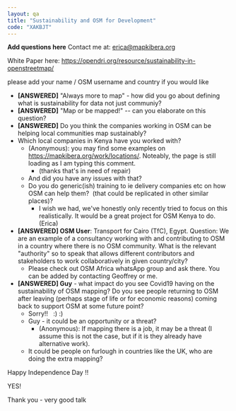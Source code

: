 ```yaml
---
layout: qa
title: "Sustainability and OSM for Development"
code: "XAKBJT"
---
```


**Add questions here**
Contact me at: erica@mapkibera.org

White Paper here:
<https://opendri.org/resource/sustainability-in-openstreetmap/>

please add your name / OSM username and country if you would like


-   **\[ANSWERED\]** "Always more to map" - how did you go about
    defining what is sustainability for data not just communiy?
-   **\[ANSWERED\]** "Map or be mapped!" -- can you elaborate on this
    question?
-   **\[ANSWERED\]** Do you think the companies working in OSM can be
    helping local communities map sustainably?
-   Which local companies in Kenya have you worked with?
    -   (Anonymous): you may find some examples on
        <https://mapkibera.org/work/locations/>. Noteably, the page is
        still loading as I am typing this comment.
        -   (thanks that's in need of repair)
    -   And did you have any issues with that?
    -   Do you do generic(ish) training to ie delivery companies etc on
        how OSM can help them?  (that could be replicated in other
        similar places)?
        -   I wish we had, we've honestly only recently tried to focus
            on this realistically. It would be a great project for OSM
            Kenya to do. (Erica)
-   **\[ANSWERED\] OSM User**: Transport for Cairo (TfC), Egypt.
    Question: We are an example of a consultancy working with and
    contributing to OSM in a country where there is no OSM community.
    What is the relevant "authority" so to speak that allows different
    contributors and stakeholders to work collaboratively in given
    country/city?
    -   Please check out OSM Africa whatsApp group and ask there. You
        can be added by contacting Geoffrey or me.
-   **\[ANSWERED\] Guy** - what impact do you see Covid19 having on the
    sustainability of OSM mapping? Do you see people returning to OSM
    after leaving (perhaps stage of life or for economic reasons) coming
    back to support OSM at some future point?
    -   Sorry!!   :) :)
    -   Guy - it could be an opportunity or a threat?
        -   (Anonymous): If mapping there is a job, it may be a threat
            (I assume this is not the case, but if it is they already
            have alternative work).
    -   It could be people on furlough in countries like the UK, who are
        doing the extra mapping?


Happy Independence Day !!

YES!

Thank you - very good talk

